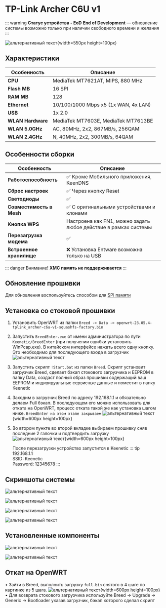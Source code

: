 # TP-Link Archer C6U v1 <YezBadge type="keenetic" text="4.2.2" url="/assets/files/firmware/TP-Link-C6U.7z" />

::: warning **Статус устройства - EoD**
**End of Development** — обновление системы возможно только при наличии свободного времени и желания
:::

![альтернативный текст](/assets/images/wiki/guides/TP-Link-C6U/main.png){width=550px height=100px}

## Характеристики

| Особенность       | Описание                             |
|-------------------|--------------------------------------|
| **CPU**           | MediaTek MT7621AT, MIPS, 880 MHz     |
| **Flash MB**      | 16 SPI                               |
| **RAM MB**        | 128                                  |
| **Ethernet**      | 10/100/1000 Mbps x5 (1x WAN, 4x LAN) |
| **USB**           | 1x 2.0                               |
| **WLAN Hardware** | MediaTek MT7603E, MediaTek MT7613BE  |
| **WLAN 5.0GHz**   | AC, 80MHz, 2x2, 867MB/s, 256QAM      |
| **WLAN 2.4GHz**   | N, 40MHz, 2x2, 300MB/s, 64QAM        |

## Особенности сборки

| Особенность              | Описание                                                        |
|--------------------------|-----------------------------------------------------------------|
| **Работоспособность**    | ✅ Кроме Мобильного приложения, KeenDNS                          |
| **Сброс настроек**       | ✅ Через кнопку Reset                                            |
| **Светодиоды**           | ✅                                                               |
| **Совместимость в Mesh** | ✅ С оригинальными устройствами и клонами                        |
| **Кнопка WPS**           | Настроена как FN1, можно задать любое действие в рамках системы |
| **Перезагрузка модема**  | ✅                                                               |
| **Встроенное хранилище** | ❌ Установка Entware возможна только на USB                      |

::: danger Внимание!
**XMC память не поддерживается**
:::

## Обновление прошивки

Для обновления воспользуйтесь способом для [SPI памяти](/wiki/helpful/updateFirmware#%D0%B4%D0%BB%D1%8F-spi-%D0%BF%D0%B0%D0%BC%D1%8F%D1%82%D0%B8-%D0%B4%D0%BE-32mb)

## Установка со стоковой прошивки

1. Установить OpenWRT из папки `Breed -> Data -> openwrt-23.05.4-tplink_archer-c6u-v1-squashfs-factory.bin`
2. Запустить `BreedEnter.exe` от имени администратора по пути `Keenetic/BreedEnter` (при получении ошибки установить WinPcap.exe). В китайском интерфейсе нажать всего одну кнопку. Это необходимо для последующего входа в загрузчик
   ![альтернативный текст](/assets/images/wiki/helpful/faq/breed.png)<br/>
3. Запустить скрипт `!Start.bat` из папки `Breed`. Скрипт установит загрузчик Breed, сделает бэкап стокового загрузчика и EEPROM в папку Data, создаст полный образ прошивки содержащий ваш EEPROM и индивидуальные сервисные данные и поместит в папку Keenetic
4. Заходим в загрузчик Breed по адресу 192.168.1.1 и обязательно делаем Full бэкап. В последующем его можно использовать для отката на OpenWRT, процесс отката такой же как установка шагом ниже. `BreedEnter на этом этапе закрываем`
   ![альтернативный текст](/assets/images/wiki/guides/NetisN6/breed1.jpg){width=600px height=100px}
5. Во втором пункте во второй вкладке выбираем прошивку сняв последние 2 галочки и подтвердить загрузку
   ![альтернативный текст](/assets/images/wiki/guides/Mercusys/install.png){width=600px height=100px}

   После перезагрузки устройство запустится в Keenetic
   ::: tip 192.168.1.1<br/>SSID: Keenetic<br/>Password: 12345678
   :::

## Скриншоты системы

![альтернативный текст](/assets/images/wiki/guides/TP-Link-C6U/system1.png)

![альтернативный текст](/assets/images/wiki/guides/TP-Link-C6U/system2.png)

![альтернативный текст](/assets/images/wiki/guides/TP-Link-C6U/system3.png)

![альтернативный текст](/assets/images/wiki/guides/TP-Link-C6U/system4.png)

## Установленные компоненты

![альтернативный текст](/assets/images/wiki/guides/TP-Link-C6U/components1.png)

![альтернативный текст](/assets/images/wiki/guides/TP-Link-C6U/components2.png)

## Откат на OpenWRT

• Зайти в Breed, выполнить загрузку `full.bin` снятого в 4 шаге по картинке из 5 шага.
![альтернативный текст](/assets/images/wiki/guides/Mercusys/install.png){width=600px height=100px}<br/>
• Для возврата стокового загрузчика используйте Breed -> Upgrade -> Generic -> Bootloader указав загрузчик, бэкап которого сделал скрипт
